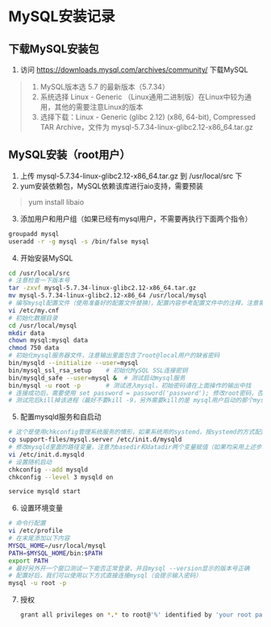 # MySQL安装记录
## 下载MySQL安装包
1. 访问 https://downloads.mysql.com/archives/community/ 下载MySQL
> 1. MySQL版本选 5.7 的最新版本（5.7.34）
> 2. 系统选择 Linux - Generic （Linux通用二进制版）在Linux中较为通用，其他的需要注意Linux的版本
> 3. 选择下载：Linux - Generic (glibc 2.12) (x86, 64-bit), Compressed TAR Archive，文件为 mysql-5.7.34-linux-glibc2.12-x86_64.tar.gz

## MySQL安装（root用户）
1. 上传 mysql-5.7.34-linux-glibc2.12-x86_64.tar.gz 到 /usr/local/src 下
2. yum安装依赖包，MySQL依赖该库进行aio支持，需要预装
> yum install libaio
3. 添加用户和用户组（如果已经有mysql用户，不需要再执行下面两个指令）
```bash
groupadd mysql
useradd -r -g mysql -s /bin/false mysql
```
4. 开始安装MySQL
```bash
cd /usr/local/src
# 注意检查一下版本号
tar -zxvf mysql-5.7.34-linux-glibc2.12-x86_64.tar.gz
mv mysql-5.7.34-linux-glibc2.12-x86_64 /usr/local/mysql
# 编写mysql配置文件（使用准备好的配置文件替换），配置内容参考配置文件中的注释，注意需要根据规划给MySQL的内存、CPU核数、最大连接数来调整配置参数
vi /etc/my.cnf
# 初始化数据目录
cd /usr/local/mysql
mkdir data
chown mysql:mysql data
chmod 750 data
# 初始化mysql服务器文件，注意输出里面包含了root@local用户的缺省密码
bin/mysqld --initialize --user=mysql
bin/mysql_ssl_rsa_setup    # 初始化MySQL SSL连接密钥
bin/mysqld_safe --user=mysql &  # 测试启动mysql服务
bin/mysql -u root -p       # 测试进入mysql，初始密码请在上面操作的输出中找
# 连接成功后，需要使用 set password = password('password'); 修改root密码，否则不能执行任何操作
# 测试完后kill掉该进程（最好不要kill -9，另外需要kill的是 mysql用户启动的那个mysqld进程，而不是 mysqld_safe）
```
5. 配置mysqld服务和自启动
```bash
# 这个是使用chkconfig管理系统服务的情形，如果系统用的systemd，按systemd的方式配置
cp support-files/mysql.server /etc/init.d/mysqld
# 修改mysqld里面的路径变量，注意为basedir和datadir两个变量赋值（如果均采用上述步骤安装在默认位置，不需要修改）
vi /etc/init.d.mysqld
# 设置随机启动
chkconfig --add mysqld
chkconfig --level 3 mysqld on

service mysqld start
```
6. 设置环境变量
```bash
# 命令行配置
vi /etc/profile
# 在末尾添加以下内容
MYSQL_HOME=/usr/local/mysql
PATH=$MYSQL_HOME/bin:$PATH
export PATH
# 最好另外开一个窗口测试一下能否正常登录，并且mysql --version显示的版本号正确
# 配置好后，我们可以使用以下方式直接连接mysql（会提示输入密码）
mysql -u root -p
```

7. 授权

   ```sh
   grant all privileges on *.* to root@'%' identified by 'your root password';
   ```

   